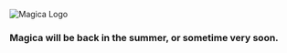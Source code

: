 ![Magica Logo](http://i.imgur.com/ASEfV.png)
### Magica will be back in the summer, or sometime very soon.
